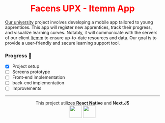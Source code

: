 <h1 align="center" style="color : red">Facens UPX - Itemm App</h1>

<a href="https://facens.br">Our university</a> project involves developing a mobile app tailored to young apprentices. This app will register new apprentices, track their progress, and visualize learning curves. Notably, it will communicate with the servers of our client <a href="http://itemm.com.br">Itemm</a>
 to ensure up-to-date resources and data. Our goal is to provide a user-friendly and secure learning support tool.

### Progress 🚧

- [x] Project setup
- [ ] Screens prototype
- [ ] Front-end implementation
- [ ] back-end implementation
- [ ] Improvements

---

<div align="center">
  This project utilizes <b>React Native</b> and <b>Next.JS</b> <br>
  <img src="https://cdn.jsdelivr.net/gh/devicons/devicon/icons/react/react-original.svg" width="40" height="40"/> <img src="https://cdn.jsdelivr.net/gh/devicons/devicon/icons/nestjs/nestjs-plain.svg" width="40" height="40" /> 
</div>        
